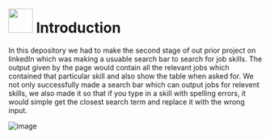 # <img src="https://media.tenor.com/2ZexrTx-QSQAAAAC/linkedin.gif" width="48" height="48"> **Introduction**

In this depository we had to make the second stage of out prior project on linkedIn which was making a usuable search bar to search for job skills. The output given by the page would contain all the relevant jobs which contained that particular skill and also show the table when asked for. We not only successfully made a search bar which can output jobs for relevent skills, we also made it so that if you type in a skill with spelling errors, it would simple get the closest search term and replace it with the wrong input.

![image](https://media.tenor.com/Y9pvgO_jITsAAAAC/business-card-career.gif)
